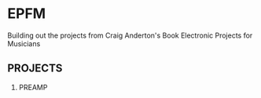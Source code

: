 # EPFM
Building out the projects from Craig Anderton's Book Electronic Projects for Musicians

## PROJECTS
<ol>
<li>PREAMP</li>
</ol>
